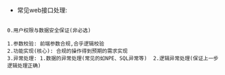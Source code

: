 - 常见web接口处理:

```text

0.用户权限与数据安全保证(非必选)

1.参数校验: 前端参数合规,合乎逻辑校验
2.功能实现(核心): 合规的操作得到预期的需求实现
3.异常处理: 1.数据的异常处理(常见的如NPE、SQL异常等)  2.逻辑异常处理(保证上一步逻辑处理正确)

```

        
